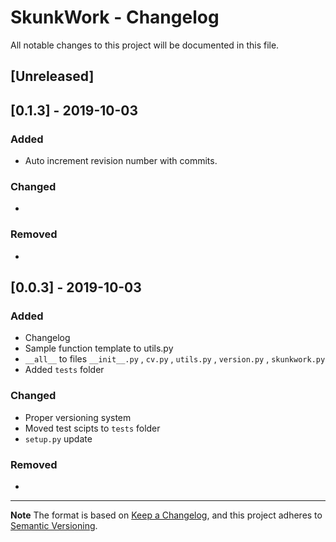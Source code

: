 # SkunkWork - Changelog
All notable changes to this project will be documented in this file.

## [Unreleased]

## [0.1.3] - 2019-10-03

### Added

* Auto increment revision number with commits.

### Changed

* 

### Removed

* 

## [0.0.3] - 2019-10-03

### Added

* Changelog
* Sample function template to utils.py
* `__all__` to files `__init__.py` , `cv.py` , `utils.py` , `version.py` , `skunkwork.py` 
* Added `tests` folder

### Changed

* Proper versioning system
* Moved test scipts to `tests` folder
* `setup.py` update

### Removed

* 

---

**Note**
The format is based on [Keep a Changelog](https://keepachangelog.com/en/1.0.0/), 
and this project adheres to [Semantic Versioning](https://semver.org/spec/v2.0.0.html).

